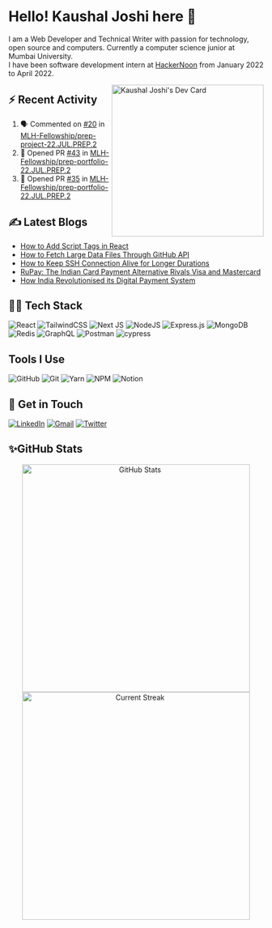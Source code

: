# Hello! Kaushal Joshi here 👋

I am a Web Developer and Technical Writer with passion for technology, open source and computers. Currently a computer science junior at Mumbai University.  
I have been software development intern at [HackerNoon](https://hackernoon.com/) from January 2022 to April 2022.

<a href="https://app.daily.dev/clumsycoder"><img src="https://api.daily.dev/devcards/614e06c39f3f49cbad528d60689782d0.png?r=z00" align="right" width="300" alt="Kaushal Joshi's Dev Card"/></a> 

## :zap: Recent Activity 
<!--START_SECTION:activity-->
1. 🗣 Commented on [#20](https://github.com/MLH-Fellowship/prep-project-22.JUL.PREP.2/issues/20) in [MLH-Fellowship/prep-project-22.JUL.PREP.2](https://github.com/MLH-Fellowship/prep-project-22.JUL.PREP.2)
2. 💪 Opened PR [#43](https://github.com/MLH-Fellowship/prep-portfolio-22.JUL.PREP.2/pull/43) in [MLH-Fellowship/prep-portfolio-22.JUL.PREP.2](https://github.com/MLH-Fellowship/prep-portfolio-22.JUL.PREP.2)
3. 💪 Opened PR [#35](https://github.com/MLH-Fellowship/prep-portfolio-22.JUL.PREP.2/pull/35) in [MLH-Fellowship/prep-portfolio-22.JUL.PREP.2](https://github.com/MLH-Fellowship/prep-portfolio-22.JUL.PREP.2)
<!--END_SECTION:activity-->

## ✍ Latest Blogs

<!-- BLOG-POST-LIST:START -->
- [How to Add Script Tags in React](https://clumsycoder.hashnode.dev/how-to-add-script-tags-in-react)
- [How to Fetch Large Data Files Through GitHub API](https://clumsycoder.hashnode.dev/how-to-fetch-large-data-files-through-github-api)
- [How to Keep SSH Connection Alive for Longer Durations](https://clumsycoder.hashnode.dev/how-to-keep-ssh-connection-alive-for-longer-durations)
- [RuPay: The Indian Card Payment Alternative Rivals Visa and Mastercard](https://clumsycoder.hashnode.dev/rupay-the-indian-card-payment-alternative-rivals-visa-and-mastercard)
- [How India Revolutionised its Digital Payment System](https://clumsycoder.hashnode.dev/how-india-revolutionised-its-digital-payment-system)
<!-- BLOG-POST-LIST:END -->


## 👨‍💻 Tech Stack

![React](https://img.shields.io/badge/react-%2320232a.svg?style=for-the-badge&logo=react&logoColor=%2361DAFB) ![TailwindCSS](https://img.shields.io/badge/tailwindcss-%2338B2AC.svg?style=for-the-badge&logo=tailwind-css&logoColor=white)
![Next JS](https://img.shields.io/badge/Next-black?style=for-the-badge&logo=next.js&logoColor=white)
![NodeJS](https://img.shields.io/badge/node.js-6DA55F?style=for-the-badge&logo=node.js&logoColor=white) ![Express.js](https://img.shields.io/badge/express.js-%23404d59.svg?style=for-the-badge&logo=express&logoColor=%2361DAFB) 
![MongoDB](https://img.shields.io/badge/MongoDB-%234ea94b.svg?style=for-the-badge&logo=mongodb&logoColor=white)
![Redis](https://img.shields.io/badge/redis-%23DD0031.svg?style=for-the-badge&logo=redis&logoColor=white)
![GraphQL](https://img.shields.io/badge/-GraphQL-E10098?style=for-the-badge&logo=graphql&logoColor=white)
![Postman](https://img.shields.io/badge/Postman-FF6C37?style=for-the-badge&logo=postman&logoColor=white)
![cypress](https://img.shields.io/badge/-cypress-%23E5E5E5?style=for-the-badge&logo=cypress&logoColor=058a5e)

## Tools I Use
![GitHub](https://img.shields.io/badge/github-%23121011.svg?style=for-the-badge&logo=github&logoColor=white) ![Git](https://img.shields.io/badge/git-%23F05033.svg?style=for-the-badge&logo=git&logoColor=white) ![Yarn](https://img.shields.io/badge/yarn-%232C8EBB.svg?style=for-the-badge&logo=yarn&logoColor=white) ![NPM](https://img.shields.io/badge/NPM-%23000000.svg?style=for-the-badge&logo=npm&logoColor=white) ![Notion](https://img.shields.io/badge/Notion-%23000000.svg?style=for-the-badge&logo=notion&logoColor=white)

## 📩 Get in Touch

[![LinkedIn](https://img.shields.io/badge/linkedin-%230077B5.svg?&style=for-the-badge&logo=linkedin&logoColor=white)](https://www.linkedin.com/in/7jkaushal/) [![Gmail](https://img.shields.io/badge/Gmail-D14836?style=for-the-badge&logo=gmail&logoColor=white)](mailto:7joshikaushal@gmail.com) [![Twitter](https://img.shields.io/badge/clumsy_coder-%231DA1F2.svg?style=for-the-badge&logo=Twitter&logoColor=white)](https://twitter.com/clumsy_coder) 

## ✨GitHub Stats

<p align="center"> 
  <img src="https://github-readme-stats.vercel.app/api?username=joshi-kaushal&show_icons=true&theme=blue-green" alt="GitHub Stats" width="450px" />
  <img src="https://github-readme-streak-stats.herokuapp.com/?user=joshi-kaushal&theme=blue-green" alt="Current Streak" width="450px" />
</p>
